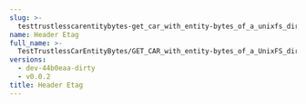 ```yaml
---
slug: >-
  testtrustlesscarentitybytes-get_car_with_entity-bytes_of_a_unixfs_directory_(format=car)-header_etag
name: Header Etag
full_name: >-
  TestTrustlessCarEntityBytes/GET_CAR_with_entity-bytes_of_a_UnixFS_directory_(format=car)/Header_Etag
versions:
  - dev-44b0eaa-dirty
  - v0.0.2
title: Header Etag
---
```


